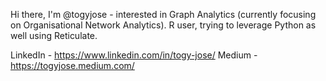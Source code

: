 Hi there, I'm @togyjose - interested in Graph Analytics (currently focusing on Organisational Network Analytics). 
R user, trying to leverage Python as well using Reticulate.

LinkedIn - https://www.linkedin.com/in/togy-jose/
Medium - https://togyjose.medium.com/
